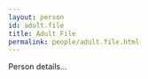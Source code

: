 ```yaml
---
layout: person
id: adult.file
title: Adult File
permalink: people/adult.file.html
---
```


Person details...